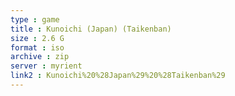 ```yaml
---
type : game
title : Kunoichi (Japan) (Taikenban)
size : 2.6 G
format : iso
archive : zip
server : myrient
link2 : Kunoichi%20%28Japan%29%20%28Taikenban%29
---
```

